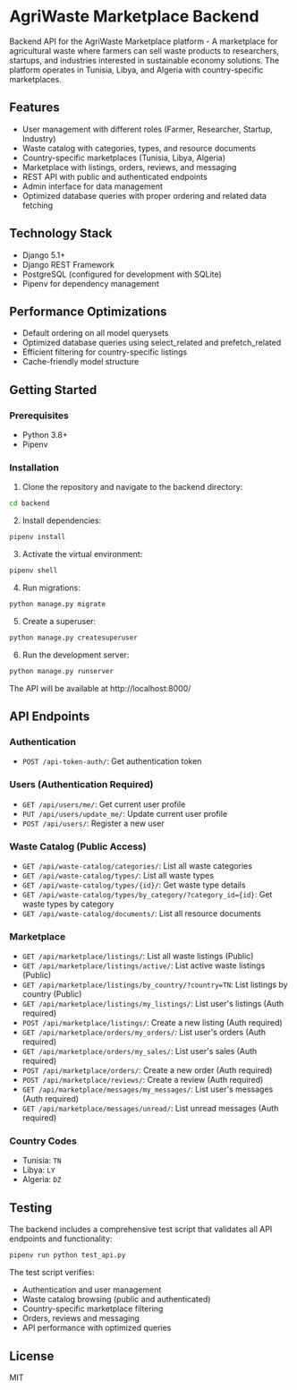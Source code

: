 # AgriWaste Marketplace Backend

Backend API for the AgriWaste Marketplace platform - A marketplace for agricultural waste where farmers can sell waste products to researchers, startups, and industries interested in sustainable economy solutions. The platform operates in Tunisia, Libya, and Algeria with country-specific marketplaces.

## Features

- User management with different roles (Farmer, Researcher, Startup, Industry)
- Waste catalog with categories, types, and resource documents
- Country-specific marketplaces (Tunisia, Libya, Algeria)
- Marketplace with listings, orders, reviews, and messaging
- REST API with public and authenticated endpoints
- Admin interface for data management
- Optimized database queries with proper ordering and related data fetching

## Technology Stack

- Django 5.1+
- Django REST Framework
- PostgreSQL (configured for development with SQLite)
- Pipenv for dependency management

## Performance Optimizations

- Default ordering on all model querysets
- Optimized database queries using select_related and prefetch_related
- Efficient filtering for country-specific listings
- Cache-friendly model structure

## Getting Started

### Prerequisites

- Python 3.8+
- Pipenv

### Installation

1. Clone the repository and navigate to the backend directory:

```bash
cd backend
```

2. Install dependencies:

```bash
pipenv install
```

3. Activate the virtual environment:

```bash
pipenv shell
```

4. Run migrations:

```bash
python manage.py migrate
```

5. Create a superuser:

```bash
python manage.py createsuperuser
```

6. Run the development server:

```bash
python manage.py runserver
```

The API will be available at http://localhost:8000/

## API Endpoints

### Authentication
- `POST /api-token-auth/`: Get authentication token

### Users (Authentication Required)
- `GET /api/users/me/`: Get current user profile
- `PUT /api/users/update_me/`: Update current user profile
- `POST /api/users/`: Register a new user

### Waste Catalog (Public Access)
- `GET /api/waste-catalog/categories/`: List all waste categories
- `GET /api/waste-catalog/types/`: List all waste types
- `GET /api/waste-catalog/types/{id}/`: Get waste type details
- `GET /api/waste-catalog/types/by_category/?category_id={id}`: Get waste types by category
- `GET /api/waste-catalog/documents/`: List all resource documents

### Marketplace
- `GET /api/marketplace/listings/`: List all waste listings (Public)
- `GET /api/marketplace/listings/active/`: List active waste listings (Public)
- `GET /api/marketplace/listings/by_country/?country=TN`: List listings by country (Public)
- `GET /api/marketplace/listings/my_listings/`: List user's listings (Auth required)
- `POST /api/marketplace/listings/`: Create a new listing (Auth required)
- `GET /api/marketplace/orders/my_orders/`: List user's orders (Auth required)
- `GET /api/marketplace/orders/my_sales/`: List user's sales (Auth required)
- `POST /api/marketplace/orders/`: Create a new order (Auth required)
- `POST /api/marketplace/reviews/`: Create a review (Auth required)
- `GET /api/marketplace/messages/my_messages/`: List user's messages (Auth required)
- `GET /api/marketplace/messages/unread/`: List unread messages (Auth required)

### Country Codes
- Tunisia: `TN`
- Libya: `LY`
- Algeria: `DZ`

## Testing

The backend includes a comprehensive test script that validates all API endpoints and functionality:

```bash
pipenv run python test_api.py
```

The test script verifies:
- Authentication and user management
- Waste catalog browsing (public and authenticated)
- Country-specific marketplace filtering
- Orders, reviews and messaging
- API performance with optimized queries

## License

MIT 